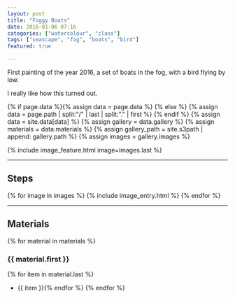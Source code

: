 ```yaml
---
layout: post
title: "Foggy Boats"
date: 2016-01-06 07:16
categories: ["watercolour", "class"]
tags: ["seascape", "fog", "boats", "bird"]
featured: true

---
```


First painting of the year 2016, a set of boats in the fog, with a bird flying by low.

I really like how this turned out.

{% if page.data %}{% assign data = page.data %}
{% else %}
{% assign data = page.path | split:"/" | last | split:"." | first %}
{% endif %}
{% assign data = site.data[data] %}
{% assign gallery = data.gallery %}
{% assign materials = data.materials %}
{% assign gallery_path = site.s3path | append: gallery.path %}
{% assign images = gallery.images %}

{% include image_feature.html image=images.last %}

*******

## Steps

{% for image in images %}
{% include image_entry.html %}
{% endfor %}

*******

## Materials
{% for material in materials %}
### {{ material.first }}
{% for item in material.last %}
* {{ item }}{% endfor %}
{% endfor %}
